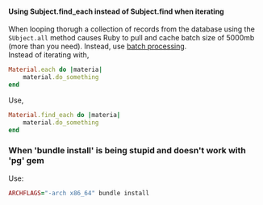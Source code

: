 #### Using Subject.find_each instead of Subject.find when iterating
When looping thorugh a collection of records from the database using the `SUbject.all` method causes Ruby to pull and cache batch size of 5000mb (more than you need). Instead, use [batch processing](http://api.rubyonrails.org/classes/ActiveRecord/Batches.html).<br>
Instead of iterating with, <br>
```ruby
Material.each do |materia|
    material.do_something
end
```
Use,
```ruby
Material.find_each do |materia|
    material.do_something
end
```

### When 'bundle install' is being stupid and doesn't work with 'pg' gem
Use:
```ruby
ARCHFLAGS="-arch x86_64" bundle install
```
